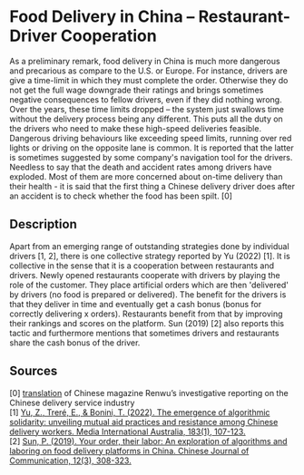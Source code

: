 # Food Delivery in China – Restaurant-Driver Cooperation

As a preliminary remark, food delivery in China is much more dangerous and precarious as compare to the U.S. or Europe. For instance, drivers are give a time-limit in which they must complete the order. Otherwise they do not get the full wage downgrade their ratings and brings sometimes negative consequences to fellow drivers, even if they did nothing wrong. 
Over the years, these time limits dropped – the system just swallows time without the delivery process being any different. This puts all the duty on the drivers who need to make these high-speed deliveries feasible. Dangerous driving behaviours like exceeding speed limits, running over red lights or driving on the opposite lane is common. It is reported that the latter is sometimes suggested by some company's navigation tool for the drivers.   
Needless to say that the death and accident rates among drivers have exploded. Most of them are more concerned about on-time delivery than their health - it is said that the first thing a Chinese delivery driver does after an accident is to check whether the food has been spilt. [0]

## Description 

Apart from an emerging range of outstanding strategies done by individual drivers [1, 2], there is one collective strategy reported by Yu (2022) [1]. It is collective in the sense that it is a cooperation between restaurants and drivers. Newly opened restaurants cooperate with drivers by playing the role of the customer. They place artificial orders which are then 'delivered' by drivers (no food is prepared or delivered). The benefit for the drivers is that they deliver in time and eventually get a cash bonus (bonus for correctly delivering x orders). Restaurants benefit from that by improving their rankings and scores on the platform. Sun (2019) [2] also reports this tactic and furthermore mentions that sometimes drivers and restaurants share the cash bonus of the driver.  

## Sources

[0] [translation](https://medium.com/@daokedao1234/delivery-riders-stuck-in-the-system-translation-%E4%BA%BA%E7%89%A9-%E7%9A%84-%E5%A4%96%E5%8D%96%E9%AA%91%E6%89%8B-%E5%9B%B0%E5%9C%A8%E7%B3%BB%E7%BB%9F%E9%87%8C-%E7%BF%BB%E8%AF%91%E6%88%90%E8%8B%B1%E6%96%87-98fcff2c01fb) of Chinese magazine Renwu’s investigative reporting on the Chinese delivery service industry   
[1] [Yu, Z., Treré, E., & Bonini, T. (2022). The emergence of algorithmic solidarity: unveiling mutual aid practices and resistance among Chinese delivery workers. Media International Australia, 183(1), 107-123.](https://doi.org/10.1177/1329878X221074793)  
[2] [Sun, P. (2019). Your order, their labor: An exploration of algorithms and laboring on food delivery platforms in China. Chinese Journal of Communication, 12(3), 308-323.](https://doi.org/10.1080/17544750.2019.1583676)  


